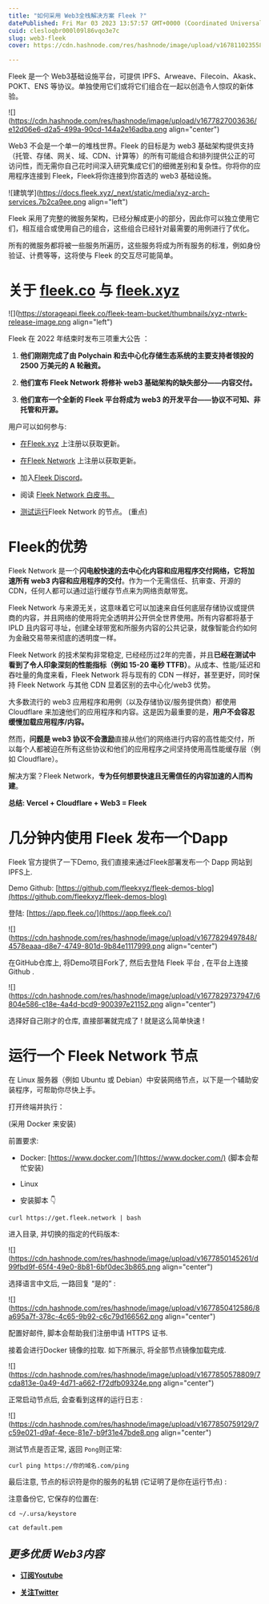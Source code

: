 ```yaml
---
title: "如何采用 Web3全栈解决方案 Fleek ?"
datePublished: Fri Mar 03 2023 13:57:57 GMT+0000 (Coordinated Universal Time)
cuid: clesloqbr000l09l86vqo3e7c
slug: web3-fleek
cover: https://cdn.hashnode.com/res/hashnode/image/upload/v1678110235581/c51a418b-fdc8-4908-80fe-ddc8ba1cd779.png

---
```


Fleek 是一个 Web3基础设施平台，可提供 IPFS、Arweave、Filecoin、Akask、POKT、ENS 等协议。单独使用它们或将它们组合在一起以创造令人惊叹的新体验。

![](https://cdn.hashnode.com/res/hashnode/image/upload/v1677827003636/e12d06e6-d2a5-499a-90cd-144a2e16adba.png align="center")

Web3 不会是一个单一的堆栈世界。Fleek 的目标是为 web3 基础架构提供支持（托管、存储、网关、域、CDN、计算等）的所有可能组合和排列提供公正的可访问性，而无需你自己花时间深入研究集成它们的细微差别和复杂性。你将你的应用程序连接到 Fleek，Fleek将你连接到你首选的 web3 基础设施。

![建筑学](https://docs.fleek.xyz/_next/static/media/xyz-arch-services.7b2ca9ee.png align="left")

Fleek 采用了完整的微服务架构，已经分解成更小的部分，因此你可以独立使用它们，相互组合或使用自己的组合，这些组合已经针对最需要的用例进行了优化。

所有的微服务都将被一些服务所遍历，这些服务将成为所有服务的标准，例如身份验证、计费等等，这将使与 Fleek 的交互尽可能简单。

# 关于 [fleek.co](https://fleek.co/) 与 [fleek.xyz](https://fleek.xyz/)

![](https://storageapi.fleek.co/fleek-team-bucket/thumbnails/xyz-ntwrk-release-image.png align="left")

Fleek 在 2022 年结束时发布三项重大公告 ：

1. **他们刚刚完成了由 Polychain 和去中心化存储生态系统的主要支持者领投的 2500 万美元的 A 轮融资。**
    
2. **他们宣布 Fleek Network 将修补 web3 基础架构的缺失部分——内容交付。**
    
3. **他们宣布一个全新的 Fleek 平台将成为 web3 的开发平台——协议不可知、非托管和开源。**
    

用户可以如何参与:

* [在Fleek.xyz](https://fleek.xyz/) 上注册以获取更新。
    
* [在Fleek Network](https://fleek.network/) 上注册以获取更新。
    
* 加入[Fleek Discord](https://discord.gg/fleekxyz)。
    
* 阅读 [Fleek Network 白皮书。](https://fleek.network/fleek-network.pdf?202212011428)
    
* [测试运行](https://blog.fleek.co/posts/fleek-network-getting-started-guide)Fleek Network 的节点。 (重点)
    

# Fleek的优势

Fleek Network 是一个**闪电般快速的去中心化内容和应用程序交付网络，它将加速所有 web3 内容和应用程序的交付**。作为一个无需信任、抗审查、开源的 CDN，任何人都可以通过运行缓存节点来为网络贡献带宽。

Fleek Network 与来源无关，这意味着它可以加速来自任何底层存储协议或提供商的内容，并且网络的使用将完全透明并公开供全世界使用。所有内容都将基于 IPLD 且内容可寻址，创建全球带宽和所服务内容的公共记录，就像智能​​合约如何为金融交易带来彻底的透明度一样。

Fleek Network 的技术架构非常稳定, 已经经历过2年的完善，并且**已经在测试中看到了令人印象深刻的性能指标（例如 15-20 毫秒 TTFB）**。从成本、性能/延迟和吞吐量的角度来看，Fleek Network 将与现有的 CDN 一样好，甚至更好，同时保持 Fleek Network 与其他 CDN 显着区别的去中心化/web3 优势。

大多数流行的 web3 应用程序和用例（以及存储协议/服务提供商）都使用 Cloudflare 来加速他们的应用程序和内容。这是因为最重要的是，**用户不会容忍缓慢加载应用程序/内容。**

然而，**问题是 web3 协议不会激励**直接从他们的网络进行内容的高性能交付，所以每个人都被迫在所有这些协议和他们的应用程序之间坚持使用高性能缓存层（例如 Cloudflare）。

解决方案？Fleek Network，**专为任何想要快速且无需信任的内容加速的人而构建**。

**总结: Vercel + Cloudflare + Web3 = Fleek**

# 几分钟内使用 Fleek 发布一个Dapp

Fleek 官方提供了一下Demo, 我们直接来通过Fleek部署发布一个 Dapp 网站到IPFS上.

Demo Github: [https://github.com/fleekxyz/fleek-demos-blog](https://github.com/fleekxyz/fleek-demos-blog)

登陆: [https://app.fleek.co/](https://app.fleek.co/)

![](https://cdn.hashnode.com/res/hashnode/image/upload/v1677829497848/4578eaaa-d8e7-4749-801d-9b84e1117999.png align="center")

在GitHub仓库上, 将Demo项目Fork了, 然后去登陆 Fleek 平台 , 在平台上连接 Github .

![](https://cdn.hashnode.com/res/hashnode/image/upload/v1677829737947/6804e586-c18e-4a4d-bcd9-900397e21152.png align="center")

选择好自己刚才的仓库, 直接部署就完成了 ! 就是这么简单快速 !

# 运行一个 Fleek Network 节点

在 Linux 服务器（例如 Ubuntu 或 Debian）中安装网络节点，以下是一个辅助安装程序，可帮助你尽快上手。

打开终端并执行：

(采用 Docker 来安装)

前置要求:

* Docker: [https://www.docker.com/](https://www.docker.com/) (脚本会帮忙安装)
    
* Linux
    
* 安装脚本 👇
    

```plaintext
curl https://get.fleek.network | bash
```

进入目录, 并切换的指定的代码版本:

![](https://cdn.hashnode.com/res/hashnode/image/upload/v1677850145261/d99fbd9f-65f4-49e0-8b81-6bf0dec3b865.png align="center")

选择语言中文后, 一路回复 “是的” :

![](https://cdn.hashnode.com/res/hashnode/image/upload/v1677850412586/8a695a7f-378c-4c65-9b92-c6c79d166562.png align="center")

配置好邮件, 脚本会帮助我们注册申请 HTTPS 证书.

接着会进行Docker 镜像的拉取. 如下所展示, 将全部节点镜像加载完成.

![](https://cdn.hashnode.com/res/hashnode/image/upload/v1677850578809/7cda813e-0a49-4d71-a662-f72dfb09324e.png align="center")

正常启动节点后, 会查看到这样的运行日志 :

![](https://cdn.hashnode.com/res/hashnode/image/upload/v1677850759129/7c59e021-d9af-4ece-81e7-b9f31e47bde8.png align="center")

测试节点是否正常, 返回 `Pong`则正常:

```plaintext
curl ping https://你的域名.com/ping
```

最后注意, 节点的标识符是你的服务的私钥 (它证明了是你在运行节点) :

注意备份它, 它保存的位置在:

```plaintext
cd ~/.ursa/keystore

cat default.pem
```

## ***更多优质 Web3内容***

* [**订阅Youtube**](https://www.youtube.com/channel/UCDrmDcLjnmIQk-xtNuJ42Sw)
    
* [**关注Twitter**](https://twitter.com/AntCaveClub)